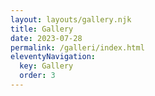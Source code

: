 ```yaml
---
layout: layouts/gallery.njk
title: Gallery
date: 2023-07-28
permalink: /galleri/index.html
eleventyNavigation:
  key: Gallery
  order: 3
---
```

